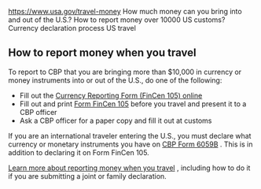 

https://www.usa.gov/travel-money
How much money can you bring into and out of the U.S.?
How to report money over 10000 US customs?
Currency declaration process US travel

**How to report money when you travel**
---------------------------------------

To report to CBP that you are bringing more than $10,000 in currency or money instruments into or out of the U.S., do one of the following:

* Fill out the
  [Currency Reporting Form (FinCen 105) online](https://fincen105.cbp.dhs.gov/#/)
* Fill out and print
  [Form FinCen 105](https://www.fincen.gov/sites/default/files/shared/fin105_cmir.pdf)
  before you travel and present it to a CBP officer
* Ask a CBP officer for a paper copy and fill it out at customs

If you are an international traveler entering the U.S., you must declare what currency or monetary instruments you have on
[CBP Form 6059B](https://www.cbp.gov/sites/default/files/2024-07/cbp_form_6059b_english_0.pdf)
. This is in addition to declaring it on Form FinCen 105.

[Learn more about reporting money when you travel](https://www.help.cbp.gov/s/article/Article-1393)
, including how to do it if you are submitting a joint or family declaration.
